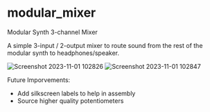 # modular_mixer
Modular Synth 3-channel Mixer

A simple 3-input / 2-output mixer to route sound from the rest of the modular synth to headphones/speaker. 

![Screenshot 2023-11-01 102826](https://github.com/parkernye/modular_mixer/assets/38089344/b04aeb03-a6ca-444e-b3af-3147c6a12c5c)
![Screenshot 2023-11-01 102847](https://github.com/parkernye/modular_mixer/assets/38089344/86979bda-b95d-49e3-833f-e85fe955ecf0)

Future Imporvements:
- Add silkscreen labels to help in assembly
- Source higher quality potentiometers
